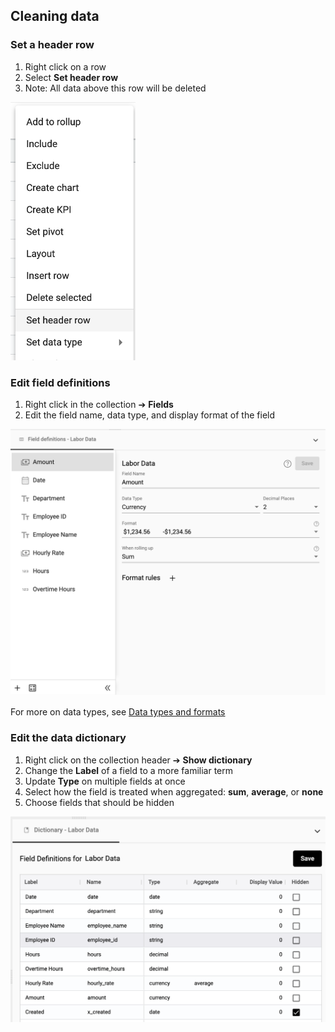## Cleaning data
### Set a header row
1.  Right click on a row
2.  Select **Set header row**
3.  Note:  All data above this row will be deleted

<img src="../assets/header_row.png"  style="width:200px;" class="border"></img>


### Edit field definitions
1.  Right click in the collection ➔ **Fields**
2.  Edit the field name, data type, and display format of the field
   
<img src="../assets/fields_ui_matt.png"  style="width:800px" class="border"></img>

For more on data types, see [Data types and formats](how_to/data.md)


### Edit the data dictionary
1.  Right click on the collection header ➔ **Show dictionary**
2.  Change the **Label** of a field to a more familiar term
3.  Update **Type** on multiple fields at once
4.  Select how the field is treated when aggregated: **sum**, **average**, or **none**
5.  Choose fields that should be hidden

<img src="../assets/data_dictionary_matt.png"  style="width:800px" class="border"></img>
